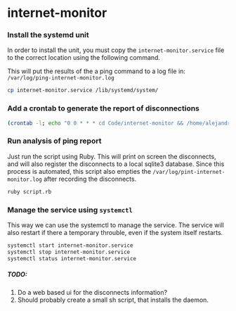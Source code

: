 # internet-monitor

### Install the systemd unit

In order to install the unit, you must copy the `internet-monitor.service` file to the correct location using the following command.

This will put the results of the a ping command to a log file in: `/var/log/ping-internet-monitor.log`

```sh
cp internet-monitor.service /lib/systemd/system/
```

### Add a crontab to generate the report of disconnections

```sh
(crontab -l; echo "0 0 * * * cd Code/internet-monitor && /home/alejandro/.rbenv/shims/ruby script") | crontab -
```

### Run analysis of ping report

Just run the script using Ruby. This will print on screen the disconnects, and will also register the disconnects to a local sqlite3 database. Since this process is automated, this script also empties the `/var/log/pint-internet-monitor.log` after recording the disconnects.

```sh
ruby script.rb
```

### Manage the service using `systemctl`

This way we can use the systemctl to manage the service. The service will also restart if there a temporary throuble, even if the system itself restarts.

```sh
systemctl start internet-monitor.service
systemctl stop internet-monitor.service
systemctl status internet-monitor.service
```

##### TODO:

1. Do a web based ui for the disconnects information?
2. Should probably create a small sh script, that installs the daemon.
